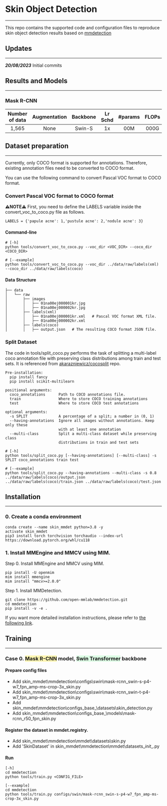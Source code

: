 # Skin Object Detection

---

This repo contains the supported code and configuration files to reproduce skin object detection results based on [mmdetection](https://mmdetection.readthedocs.io/en/latest/)

## Updates

---

***20/08/2023*** Initial commits

## Results and Models

---

### Mask R-CNN

| Number of data | Augmentation | Backbone | Lr Schd | #params | FLOPs | Box mAP |
|:--------------:|:------------:|:--------:|:-------:|:-------:|:-----:|:-------:|
|     1,565      |     None     |  Swin-S  |   1x    |   00M   | 000G  |  00.0   |


## Dataset preparation

---

Currently, only COCO format is supported for annotations. 
Therefore, existing annotation files need to be converted to COCO format. 

You can use the following command to convert Pascal VOC format to COCO format.

### Convert Pascal VOC format to COCO format

**⚠️NOTE⚠️** 
First, you need to define the LABELS variable inside the convert_voc_to_coco.py file as follows.
```
LABELS = {'papule acne': 1,'pustule acne': 2,'nodule acne': 3}
```
#### Command-line
```
# [-h]
python tools/convert_voc_to_coco.py --voc_dir <VOC_DIR> --coco_dir <COCO_DIR>

# [--example]
python tools/convert_voc_to_coco.py --voc_dir ../data/raw/labels(xml) --coco_dir ../data/raw/labels(coco)
```
#### Data Structure
```
├── data
│   └── raw
│       ├── images
│       │   ├── 01na00ej000001kr.jpg
│       │   ├── 01na00ej000002kr.jpg
│       ├── labels(xml)
│       │   ├── 01na00ej000001kr.xml   # Pascal VOC format XML file.
│       │   ├── 01na00ej000002kr.xml
│       ├── labels(coco)
│       │   ├── output.json   # The resulting COCO format JSON file.
```
### Split Dataset

The code in tools/split_coco.py performs the task of splitting a multi-label coco annotation file with preserving class distributions among train and test sets.
It is referenced from [akarazniewicz/cocosplit](https://github.com/akarazniewicz/cocosplit) repo.

```
Pre-installation:
  pip install fancy
  pip install scikit-multilearn
```

```
positional arguments:
  coco_annotations      Path to COCO annotations file.
  train                 Where to store COCO training annotations
  test                  Where to store COCO test annotations
  
optional arguments:
  -s SPLIT              A percentage of a split; a number in (0, 1)
  --having-annotations  Ignore all images without annotations. Keep only these
                        with at least one annotation
  --multi-class         Split a multi-class dataset while preserving class
                        distributions in train and test sets
```

```
# [-h]
python tools/split_coco.py [--having-annotations] [--multi-class] -s SPLIT coco_annotations train test

# [--example]
python tools/split_coco.py --having-annotations --multi-class -s 0.8 ../data/raw/labels(coco)/output.json ../data/raw/labels(coco)/train.json ../data/raw/labels(coco)/test.json
```

## Installation

---

### 0. Create a conda environment
```
conda create --name skin_mmdet python=3.8 -y
activate skin_mmdet
pip3 install torch torchvision torchaudio --index-url https://download.pytorch.org/whl/cu118
```

### 1. Install MMEngine and MMCV using MIM.

Step 0. Install MMEngine and MMCV using MIM.
```
pip install -U openmim
mim install mmengine
mim install "mmcv>=2.0.0"
```
Step 1. Install MMDetection.
```
git clone https://github.com/open-mmlab/mmdetection.git
cd mmdetection
pip install -v -e .
```

If you want more detailed installation instructions, please refer to [the following link](https://mmdetection.readthedocs.io/en/latest/get_started.html).

## Training

---

### Case 0. <span style="background-color: #fff5b1">Mask R-CNN</span> model, <span style="background-color: #dcffe4">Swin Transformer</span> backbone

#### Prepare config files
- Add skin_mmdet\mmdetection\configs\swin\mask-rcnn_swin-s-p4-w7_fpn_amp-ms-crop-3x_skin.py
- Add skin_mmdet\mmdetection\configs\swin\mask-rcnn_swin-t-p4-w7_fpn_amp-ms-crop-3x_skin.py
- Add skin_mmdet\mmdetection\configs\_base_\datasets\skin_detection.py
- Add skin_mmdet\mmdetection\configs\_base_\models\mask-rcnn_r50_fpn_skin.py

#### Register the dataset in mmdet.registry.
- Add skin_mmdet\mmdetection\mmdet\datasets\skin.py
- Add 'SkinDataset' in skin_mmdet\mmdetection\mmdet\datasets\__init__.py

#### Run
```
[-h]
cd mmdetection
python tools/train.py <CONFIG_FILE>

[--example]
cd mmdetection
python tools/train.py configs/swin/mask-rcnn_swin-s-p4-w7_fpn_amp-ms-crop-3x_skin.py
```




